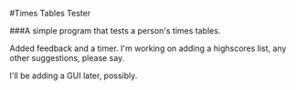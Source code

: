 #Times Tables Tester

###A simple program that tests a person's times tables. 

Added feedback and a timer.
I'm working on adding a highscores list, any other suggestions, please say.

I'll be adding a GUI later, possibly.
